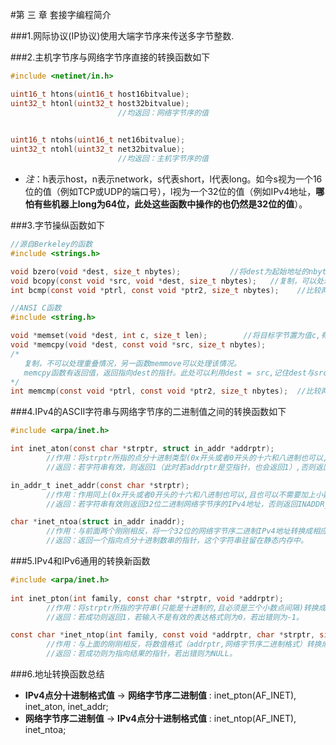 #第 三 章  套接字编程简介

###1.网际协议(IP协议)使用大端字节序来传送多字节整数.

###2.主机字节序与网络字节序直接的转换函数如下
```C
#include <netinet/in.h>

uint16_t htons(uint16_t host16bitvalue);
uint32_t htonl(uint32_t host32bitvalue);
						//均返回：网络字节序的值
	

uint16_t ntohs(uint16_t net16bitvalue);
uint32_t ntohl(uint32_t net32bitvalue);
						//均返回：主机字节序的值
```	
* *注*：h表示host，n表示network，s代表short，l代表long。如今s视为一个16位的值（例如TCP或UDP的端口号），l视为一个32位的值（例如IPv4地址，**哪怕有些机器上long为64位，此处这些函数中操作的也仍然是32位的值**）。

###3.字节操纵函数如下
```C
//源自Berkeley的函数
#include <strings.h>

void bzero(void *dest, size_t nbytes);           //将dest为起始地址的nbytes字节置为0
void bcopy(const void *src, void *dest, size_t nbytes);   //复制，可以处理源字节串与目标字节串重叠的情况
int bcmp(const void *ptrl, const void *ptr2, size_t nbytes);    //比较两个字节串的大小，相同返回0，否则返回非0，具体未知
```

```C
//ANSI C函数
#include <string.h>

void *memset(void *dest, int c, size_t len);		//将目标字节置为值c,有返回值的，返回指向dest的指针
void *memcpy(void *dest, const void *src, size_t nbytes);	
/*
   复制，不可以处理重叠情况，另一函数memmove可以处理该情况。
   memcpy函数有返回值，返回指向dest的指针。此处可以利用dest = src,记住dest与src的位置，而上面的bcopy的位置刚好颠倒。
*/
int memcmp(const void *ptrl, const void *ptr2, size_t nbytes);	//比较两个字节串的大小，相同返回0，若ptr1 > ptr2,则返回值大于0，反之小于0，此处比较假设两者都是无符号字符的前提下完成的。
```

###4.IPv4的ASCII字符串与网络字节序的二进制值之间的转换函数如下
```C
#include <arpa/inet.h>

int inet_aton(const char *strptr, struct in_addr *addrptr);
		//作用：将strptr所指的点分十进制类型(0x开头或者0开头的十六和八进制也可以,且也可以不需要加上小数点)的字符串转换成一个32位的网络字节序二进制值，并通过addrptr指针来存储；
		//返回：若字符串有效，则返回1（此时若addrptr是空指针，也会返回1）,否则返回0。

in_addr_t inet_addr(const char *strptr);
		//作用：作用同上(0x开头或者0开头的十六和八进制也可以,且也可以不需要加上小数点);
		//返回：若字符串有效则返回32位二进制网络字节序的IPv4地址，否则返回INADDR_NONE。此处的INADDR_NONE通常为32位全是1的值，意味着这个函数不可以处理IP地址为255.255.255.255的点分十进制数串。如今inet_addr已被弃用，新代码改用inet_aton函数。

char *inet_ntoa(struct in_addr inaddr);
		//作用：与前面两个刚刚相反，将一个32位的网络字节序二进制IPv4地址转换成相应的点分十进制数串。
		//返回：返回一个指向点分十进制数串的指针，这个字符串驻留在静态内存中。
```

###5.IPv4和IPv6通用的转换新函数
```C
#include <arpa/inet.h>
	
int inet_pton(int family, const char *strptr, void *addrptr);	
		//作用：将strptr所指的字符串(只能是十进制的,且必须是三个小数点间隔)转换成网络字节序的二进制值，并由addrptr所指的地址保存. P代表着表达（presentation），n代表着数值（numeric）。
		//返回：若成功则返回1，若输入不是有效的表达格式则为0，若出错则为-1。

const char *inet_ntop(int family, const void *addrptr, char *strptr, size_t len);
		//作用：与上面的刚刚相反，将数值格式（addrptr,网络字节序二进制格式）转换成表达格式（strptr,点分十进制格式），len是表示存储的单元大小，防止缓冲区溢出；
		//返回：若成功则为指向结果的指针，若出错则为NULL。
```
	
###6.地址转换函数总结
* **IPv4点分十进制格式值** -> **网络字节序二进制值** : inet_pton(AF_INET), inet_aton, inet_addr;
* **网络字节序二进制值** -> **IPv4点分十进制格式值** : inet_ntop(AF_INET), inet_ntoa;


